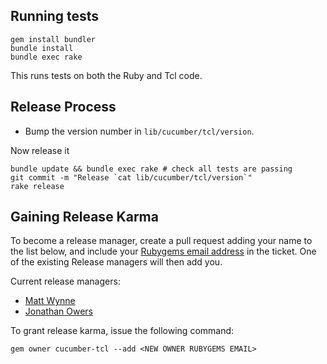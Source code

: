 ## Running tests

    gem install bundler
    bundle install
    bundle exec rake

This runs tests on both the Ruby and Tcl code.

## Release Process

* Bump the version number in `lib/cucumber/tcl/version`.

Now release it

    bundle update && bundle exec rake # check all tests are passing
    git commit -m "Release `cat lib/cucumber/tcl/version`"
    rake release

## Gaining Release Karma

To become a release manager, create a pull request adding your name to the list below, and include your [Rubygems email address](https://rubygems.org/sign_up) in the ticket. One of the existing Release managers will then add you.

Current release managers:
  * [Matt Wynne](https://github.com/mattwynne)
  * [Jonathan Owers](https://github.com/jowers)

To grant release karma, issue the following command:

    gem owner cucumber-tcl --add <NEW OWNER RUBYGEMS EMAIL>
